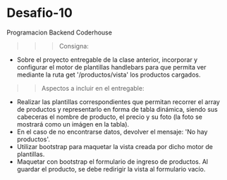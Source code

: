 # Desafio-10
 Programacion Backend Coderhouse
 
>>> Consigna:  
- Sobre el proyecto entregable de la clase anterior, incorporar y configurar el motor de plantillas handlebars para que permita ver mediante la ruta get '/productos/vista' los productos cargados.

>>  Aspectos a incluir en el entregable:
- Realizar las plantillas correspondientes que permitan recorrer el array de productos y representarlo en forma de tabla dinámica, siendo sus cabeceras el nombre de producto, el precio y su foto (la foto se mostrará como un imágen en la tabla).
- En el caso de no encontrarse datos, devolver el mensaje: 'No hay productos'.
- Utilizar bootstrap para maquetar la vista creada por dicho motor de plantillas.
- Maquetar con bootstrap el formulario de ingreso de productos. Al guardar el producto, se debe redirigir la vista al formulario vacío.

